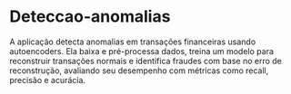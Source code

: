 # Deteccao-anomalias
A aplicação detecta anomalias em transações financeiras usando autoencoders. Ela baixa e pré-processa dados, treina um modelo para reconstruir transações normais e identifica fraudes com base no erro de reconstrução, avaliando seu desempenho com métricas como recall, precisão e acurácia.
